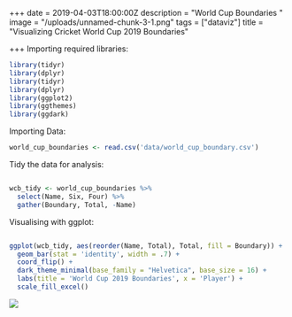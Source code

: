 +++
date = 2019-04-03T18:00:00Z
description = "World Cup Boundaries "
image = "/uploads/unnamed-chunk-3-1.png"
tags = ["dataviz"]
title = "Visualizing Cricket World Cup 2019 Boundaries"

+++
Importing required libraries:
```r
library(tidyr)
library(dplyr)
library(tidyr)
library(dplyr)
library(ggplot2)
library(ggthemes)
library(ggdark)
```


Importing Data:

```r
world_cup_boundaries <- read.csv('data/world_cup_boundary.csv')
```

Tidy the data for analysis:
```r

wcb_tidy <- world_cup_boundaries %>% 
  select(Name, Six, Four) %>% 
  gather(Boundary, Total, -Name)
```


Visualising with ggplot:

```r

ggplot(wcb_tidy, aes(reorder(Name, Total), Total, fill = Boundary)) +
  geom_bar(stat = 'identity', width = .7) +
  coord_flip() +
  dark_theme_minimal(base_family = "Helvetica", base_size = 16) +
  labs(title = 'World Cup 2019 Boundaries', x = 'Player') +
  scale_fill_excel()
```


![](/uploads/unnamed-chunk-3-1.png)